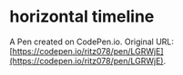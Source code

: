 # horizontal timeline

A Pen created on CodePen.io. Original URL: [https://codepen.io/ritz078/pen/LGRWjE](https://codepen.io/ritz078/pen/LGRWjE).

